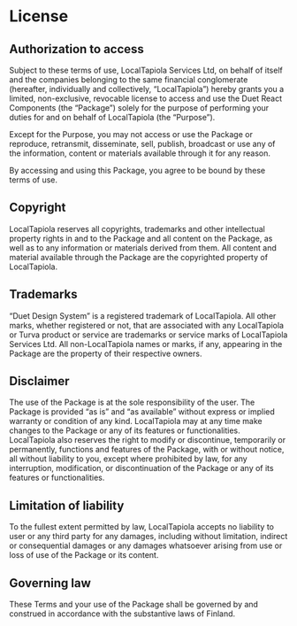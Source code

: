 # License

## Authorization to access

Subject to these terms of use, LocalTapiola Services Ltd, on behalf of itself and the companies belonging to the same financial conglomerate (hereafter, individually and collectively, “LocalTapiola”) hereby grants you a limited, non-exclusive, revocable license to access and use the Duet React Components (the “Package”) solely for the purpose of performing your duties for and on behalf of LocalTapiola (the “Purpose”).

Except for the Purpose, you may not access or use the Package or reproduce, retransmit, disseminate, sell, publish, broadcast or use any of the information, content or materials available through it for any reason.

By accessing and using this Package, you agree to be bound by these terms of use.

## Copyright

LocalTapiola reserves all copyrights, trademarks and other intellectual property rights in and to the Package and all content on the Package, as well as to any information or materials derived from them. All content and material available through the Package are the copyrighted property of LocalTapiola.

## Trademarks

“Duet Design System” is a registered trademark of LocalTapiola. All other marks, whether registered or not, that are associated with any LocalTapiola or Turva product or service are trademarks or service marks of LocalTapiola Services Ltd. All non-LocalTapiola names or marks, if any, appearing in the Package are the property of their respective owners.

## Disclaimer

The use of the Package is at the sole responsibility of the user. The Package is provided “as is” and “as available” without express or implied warranty or condition of any kind. LocalTapiola may at any time make changes to the Package or any of its features or functionalities. LocalTapiola also reserves the right to modify or discontinue, temporarily or permanently, functions and features of the Package, with or without notice, all without liability to you, except where prohibited by law, for any interruption, modification, or discontinuation of the Package or any of its features or functionalities.

## Limitation of liability

To the fullest extent permitted by law, LocalTapiola accepts no liability to user or any third party for any damages, including without limitation, indirect or consequential damages or any damages whatsoever arising from use or loss of use of the Package or its content.

## Governing law

These Terms and your use of the Package shall be governed by and construed in accordance with the substantive laws of Finland.
